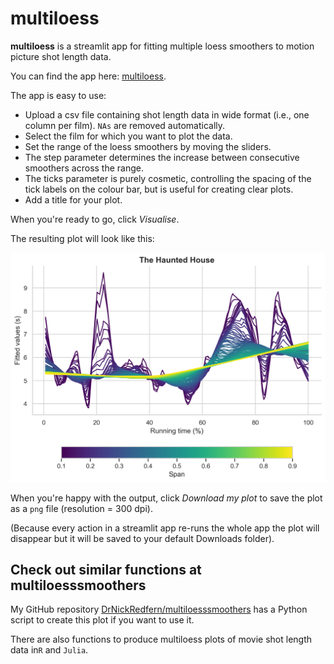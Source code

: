 # multiloess
**multiloess** is a streamlit app for fitting multiple loess smoothers to motion picture shot length data.

You can find the app here: [multiloess](https://share.streamlit.io/drnickredfern/multiloess/main).

The app is easy to use:

* Upload a csv file containing shot length data in wide format (i.e., one column per film). `NAs` are removed automatically.
* Select the film for which you want to plot the data.
* Set the range of the loess smoothers by moving the sliders.
* The step parameter determines the increase between consecutive smoothers across the range.
* The ticks parameter is purely cosmetic, controlling the spacing of the tick labels on the colour bar, but is useful for creating clear plots.
* Add a title for your plot.

When you're ready to go, click *Visualise*.

The resulting plot will look like this:

<p align="center">
<img src="images/the_haunted_house.png" alt="Time series of editing in Buster Keaton's The Haunted House (1921)" width="538">
</p>

When you're happy with the output, click *Download my plot* to save the plot as a `png` file (resolution = 300 dpi).

(Because every action in a streamlit app re-runs the whole app the plot will disappear but it will be saved to your default Downloads folder).

## Check out similar functions at multiloesssmoothers
My GitHub repository [DrNickRedfern/multiloesssmoothers](https://github.com/DrNickRedfern/multiloesssmoothers) has a Python script to create this plot if you want to use it.

There are also functions to produce multiloess plots of movie shot length data in`R` and `Julia`.

